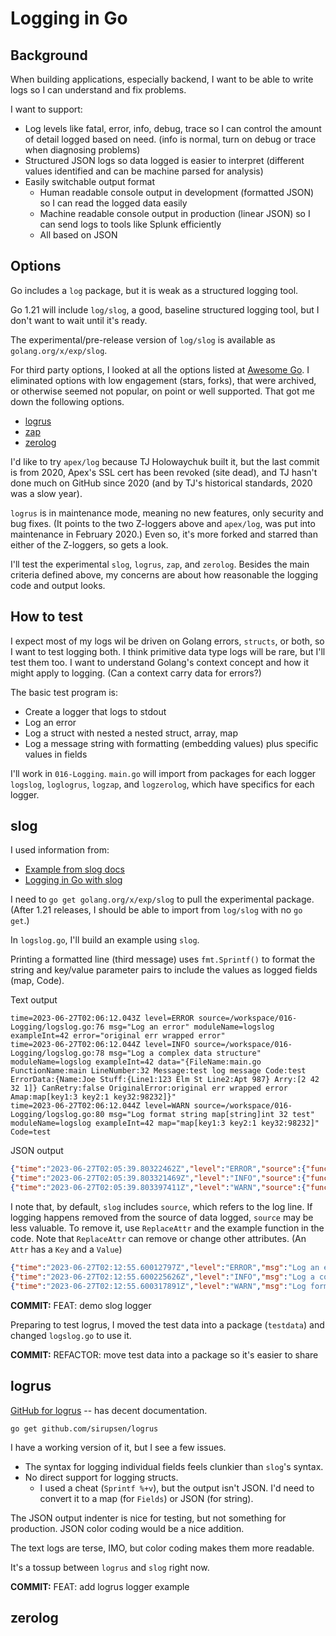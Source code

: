 # Logging in Go

## Background

When building applications, especially backend, I want to be able to write logs so I can understand and fix problems.

I want to support:

* Log levels like fatal, error, info, debug, trace so I can control the amount of detail logged based on need. (info is normal, turn on debug or trace when diagnosing problems)
* Structured JSON logs so data logged is easier to interpret (different values identified and can be machine parsed for analysis)
* Easily switchable output format
  * Human readable console output in development (formatted JSON) so I can read the logged data easily
  * Machine readable console output in production (linear JSON) so I can send logs to tools like Splunk efficiently
  * All based on JSON

## Options

Go includes a `log` package, but it is weak as a structured logging tool.

Go 1.21 will include `log/slog`, a good, baseline structured logging tool, but I don't want to wait until it's ready.

The experimental/pre-release version of `log/slog` is available as `golang.org/x/exp/slog`.

For third party options, I looked at all the options listed at [Awesome Go](https://awesome-go.com/logging). I eliminated options with low engagement (stars, forks), that were archived, or otherwise seemed not popular, on point or well supported. That got me down the following options.

* [logrus](https://github.com/sirupsen/logrus)
* [zap](https://github.com/uber-go/zap)
* [zerolog](https://github.com/rs/zerolog)

I'd like to try `apex/log` because TJ Holowaychuk built it, but the last commit is from 2020, Apex's SSL cert has been revoked (site dead), and TJ hasn't done much on GitHub since 2020 (and by TJ's historical standards, 2020 was a slow year).

`logrus` is in maintenance mode, meaning no new features, only security and bug fixes. (It points to the two Z-loggers above and `apex/log`, was put into maintenance in February 2020.) Even so, it's more forked and starred than either of the Z-loggers, so gets a look.

I'll test the experimental `slog`, `logrus`, `zap`, and `zerolog`. Besides the main criteria defined above, my concerns are about how reasonable the logging code and output looks.

## How to test

I expect most of my logs wil be driven on Golang errors, `structs`, or both, so I want to test logging both. I think primitive data type logs will be rare, but I'll test them too. I want to understand Golang's context concept and how it might apply to logging. (Can a context carry data for errors?)

The basic test program is:

* Create a logger that logs to stdout
* Log an error
* Log a struct with nested a nested struct, array, map
* Log a message string with formatting (embedding values) plus specific values in fields

I'll work in `016-Logging`. `main.go` will import from packages for each logger `logslog`, `loglogrus`, `logzap`, and `logzerolog`, which have specifics for each logger.

## slog

I used information from:

* [Example from slog docs](https://pkg.go.dev/golang.org/x/exp/slog#example-package-Wrapping)
* [Logging in Go with slog](https://thedevelopercafe.com/articles/logging-in-go-with-slog-a7bb489755c2)

I need to `go get golang.org/x/exp/slog` to pull the experimental package. (After 1.21 releases, I should be able to import from `log/slog` with no `go get`.)

In `logslog.go`, I'll build an example using `slog`.

Printing a formatted line (third message) uses `fmt.Sprintf()` to format the string and key/value parameter pairs to include the values as logged fields (map, Code).

Text output

```
time=2023-06-27T02:06:12.043Z level=ERROR source=/workspace/016-Logging/logslog.go:76 msg="Log an error" moduleName=logslog exampleInt=42 error="original err wrapped error"
time=2023-06-27T02:06:12.044Z level=INFO source=/workspace/016-Logging/logslog.go:78 msg="Log a complex data structure" moduleName=logslog exampleInt=42 data="{FileName:main.go FunctionName:main LineNumber:32 Message:test log message Code:test ErrorData:{Name:Joe Stuff:{Line1:123 Elm St Line2:Apt 987} Arry:[2 42 32 1]} CanRetry:false OriginalError:original err wrapped error Amap:map[key1:3 key2:1 key32:98232]}"
time=2023-06-27T02:06:12.044Z level=WARN source=/workspace/016-Logging/logslog.go:80 msg="Log format string map[string]int 32 test" moduleName=logslog exampleInt=42 map="map[key1:3 key2:1 key32:98232]" Code=test
```

JSON output

```json
{"time":"2023-06-27T02:05:39.80322462Z","level":"ERROR","source":{"function":"main.main","file":"/workspace/016-Logging/logslog.go","line":76},"msg":"Log an error","moduleName":"logslog","exampleInt":42,"error":"original err wrapped error"}
{"time":"2023-06-27T02:05:39.803321469Z","level":"INFO","source":{"function":"main.main","file":"/workspace/016-Logging/logslog.go","line":78},"msg":"Log a complex data structure","moduleName":"logslog","exampleInt":42,"data":{"FileName":"main.go","FunctionName":"main","LineNumber":32,"Message":"test log message","Code":"test","ErrorData":{"Name":"Joe","Stuff":{"Line1":"123 Elm St","Line2":"Apt 987"},"Arry":[2,42,32,1]},"CanRetry":false,"OriginalError":{},"Amap":{"key1":3,"key2":1,"key32":98232}}}
{"time":"2023-06-27T02:05:39.803397411Z","level":"WARN","source":{"function":"main.main","file":"/workspace/016-Logging/logslog.go","line":80},"msg":"Log format string map[string]int 32 test","moduleName":"logslog","exampleInt":42,"map":{"key1":3,"key2":1,"key32":98232},"Code":"test"}
```

I note that, by default, `slog` includes `source`, which refers to the log line. If logging happens removed from the source of data logged, `source` may be less valuable. To remove it, use `ReplaceAttr` and the example function in the code. Note that `ReplaceAttr` can remove or change other attributes. (An `Attr` has a `Key` and a `Value`)

```json
{"time":"2023-06-27T02:12:55.60012797Z","level":"ERROR","msg":"Log an error","moduleName":"logslog","exampleInt":42,"error":"original err wrapped error"}
{"time":"2023-06-27T02:12:55.600225626Z","level":"INFO","msg":"Log a complex data structure","moduleName":"logslog","exampleInt":42,"data":{"FileName":"main.go","FunctionName":"main","LineNumber":32,"Message":"test log message","Code":"test","ErrorData":{"Name":"Joe","Stuff":{"Line1":"123 Elm St","Line2":"Apt 987"},"Arry":[2,42,32,1]},"CanRetry":false,"OriginalError":{},"Amap":{"key1":3,"key2":1,"key32":98232}}}
{"time":"2023-06-27T02:12:55.600317891Z","level":"WARN","msg":"Log format string map[string]int 32 test","moduleName":"logslog","exampleInt":42,"map":{"key1":3,"key2":1,"key32":98232},"Code":"test"}
```

**COMMIT:** FEAT: demo slog logger

Preparing to test logrus, I moved the test data into a package (`testdata`) and changed `logslog.go` to use it.

**COMMIT:** REFACTOR: move test data into a package so it's easier to share

## logrus

[GitHub for logrus](https://github.com/sirupsen/logrus) -- has decent documentation.

`go get github.com/sirupsen/logrus`

I have a working version of it, but I see a few issues.

* The syntax for logging individual fields feels clunkier than `slog`'s syntax.
* No direct support for logging structs.
  * I used a cheat (`Sprintf %+v`), but the output isn't JSON. I'd need to convert it to a map (for `Fields`) or JSON (for string).

The JSON output indenter is nice for testing, but not something for production. JSON color coding would be a nice addition.

The text logs are terse, IMO, but color coding makes them more readable.

It's a tossup between `logrus` and `slog` right now.

**COMMIT:** FEAT: add logrus logger example

## zerolog
